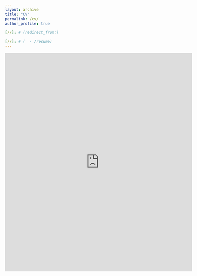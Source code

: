 ```yaml
---
layout: archive
title: "CV"
permalink: /cv/
author_profile: true

[//]: # (redirect_from:)

[//]: # (  - /resume)
---
```


[//]: # ({% include base_path %})

<embed src="https://songhuahu-umd.github.io/files/CV_2022.pdf" width="600" height="700" type='application/pdf'/>